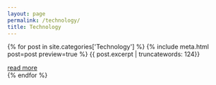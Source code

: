 ```yaml
---
layout: page
permalink: /technology/
title: Technology
---
```


{% for post in site.categories['Technology'] %}
    {% include meta.html post=post preview=true %}
    {{ post.excerpt | truncatewords: 124}}
    <div class="more"><a href="{{ post.url | relative_url }}">read more</a></div>
{% endfor %}
